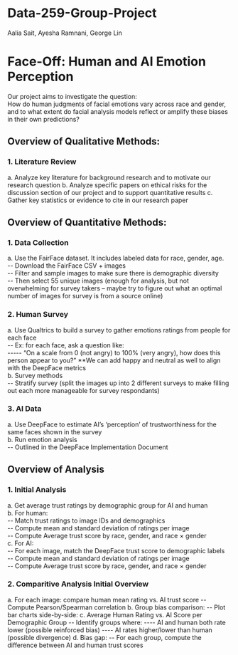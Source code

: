 # Data-259-Group-Project
Aalia Sait, Ayesha Ramnani, George Lin 

# Face-Off: Human and AI Emotion Perception

Our project aims to investigate the question: <br>
How do human judgments of facial emotions vary across race and gender, and to what extent do facial analysis models reflect or amplify these biases in their own predictions?

## Overview of Qualitative Methods: 

### 1. Literature Review 
a. Analyze key literature for background research and to motivate our research question
b. Analyze specific papers on ethical risks for the discussion section of our project and to support quantitative results 
c. Gather key statistics or evidence to cite in our research paper 

## Overview of Quantitative Methods: 

### 1. Data Collection  
a. Use the FairFace dataset.  It includes labeled data for race, gender, age. <br>
-- Download the FairFace CSV + images <br>
-- Filter and sample images to make sure there is demographic diversity <br>
-- Then select 55 unique images (enough for analysis, but not overwhelming for survey takers – maybe try to figure out what an optimal number of images for survey is from a source online) <br>

### 2. Human Survey 
a. Use Qualtrics to build a survey to gather emotions ratings from people for each face <br>
-- Ex: for each face, ask a question like: <br>
----- “On a scale from 0 (not angry) to 100% (very angry), how does this person appear to you?” **We can add happy and neutral as well to align with the DeepFace metrics <br>
b. Survey methods <br>
-- Stratify survey (split the images up into 2 different surveys to make filling out each more manageable for survey respondants) <br>

### 3. AI Data 
a. Use DeepFace to estimate AI’s ‘perception’ of trustworthiness for the same faces shown in the survey <br>
b. Run emotion analysis <br>
-- Outlined in the DeepFace Implementation Document <br>

## Overview of Analysis 

### 1. Initial Analysis 
a. Get average trust ratings by demographic group for AI and human <br>
b. For human: <br>
-- Match trust ratings to image IDs and demographics <br>
-- Compute mean and standard deviation of ratings per image <br>
-- Compute Average trust score by race, gender, and race × gender <br>
c. For AI: <br>
-- For each image, match the DeepFace trust score to demographic labels <br>
-- Compute mean and standard deviation of ratings per image <br>
-- Compute Average trust score by race, gender, and race × gender <br>

### 2. Comparitive Analysis Initial Overview 
a. For each image: compare human mean rating vs. AI trust score
-- Compute Pearson/Spearman correlation
b. Group bias comparison:
-- Plot bar charts side-by-side:
c. Average Human Rating vs. AI Score per Demographic Group
-- Identify groups where:
---- AI and human both rate lower (possible reinforced bias)
---- AI rates higher/lower than human (possible divergence)
d.  Bias gap:
-- For each group, compute the difference between AI and human trust scores



